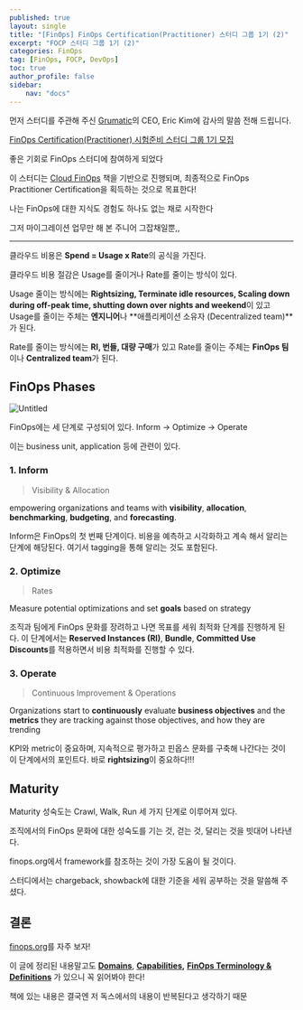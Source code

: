 ```yaml
---
published: true
layout: single
title: "[FinOps] FinOps Certification(Practitioner) 스터디 그룹 1기 (2)"
excerpt: "FOCP 스터디 그룹 1기 (2)"
categories: FinOps
tag: [FinOps, FOCP, DevOps]
toc: true
author_profile: false
sidebar:
    nav: "docs"
---
```


먼저 스터디를 주관해 주신 [Grumatic](https://www.costclipper.io/)의 CEO, Eric Kim에 감사의 말씀 전해 드립니다.

[FinOps Certification(Practitioner) 시험준비 스터디 그룹 1기 모집](https://www.notion.so/FinOps-Certification-Practitioner-1-8e11cbef565c4a8eb4bd435c063c8537?pvs=21) 

좋은 기회로 FinOps 스터디에 참여하게 되었다

이 스터디는 [Cloud FinOps](https://m.hanbit.co.kr/store/books/book_view.html?p_code=B6403412680) 책을 기반으로 진행되며, 최종적으로 FinOps Practitioner Certification을 획득하는 것으로 목표한다!

나는 FinOps에 대한 지식도 경험도 하나도 없는 채로 시작한다

그저 마이그레이션 업무만 해 본 주니어 그잡채일뿐,,

---

클라우드 비용은 **Spend = Usage x Rate**의 공식을 가진다.

클라우드 비용 절감은 Usage를 줄이거나 Rate를 줄이는 방식이 있다.

Usage 줄이는 방식에는 **Rightsizing, Terminate idle resources, Scaling down during off-peak time, shutting down over nights and weekend**이 있고 Usage를 줄이는 주체는 **엔지니어**나 **애플리케이션 소유자 (Decentralized team)**가 된다.

Rate를 줄이는 방식에는 **RI, 번들, 대량 구매**가 있고 Rate를 줄이는 주체는 **FinOps 팀**이나 **Centralized team**가 된다.

## **FinOps Phases**

![Untitled](%5BFinOps%5D%205%E1%84%8C%E1%85%A1%E1%86%BC~8%E1%84%8C%E1%85%A1%E1%86%BC%203100b34214d649209e0c105f078f5b8b/Untitled.png)

FinOps에는 세 단계로 구성되어 있다. Inform → Optimize → Operate

이는 business unit, application 등에 관련이 있다.

### 1. Inform

> Visibility & Allocation
> 

empowering organizations and teams with **visibility**, **allocation**, **benchmarking**, **budgeting**, and **forecasting**.

Inform은 FinOps의 첫 번째 단계이다. 비용을 예측하고 시각화하고 계속 해서 알리는 단계에 해당된다. 여기서 tagging을 통해 알리는 것도 포함된다.

### 2. Optimize

> Rates
> 

Measure potential optimizations and set **goals** based on strategy

조직과 팀에게 FinOps 문화를 장려하고 나면 목표를 세워 최적화 단계를 진행하게 된다. 이 단계에서는 **Reserved Instances (RI)**, **Bundle**, **Committed Use Discounts**를 적용하면서 비용 최적화를 진행할 수 있다.

### 3. Operate

> Continuous Improvement & Operations
> 

Organizations start to **continuously** evaluate **business objectives** and the **metrics** they are tracking against those objectives, and how they are trending

KPI와 metric이 중요하며, 지속적으로 평가하고 핀옵스 문화를 구축해 나간다는 것이 이 단계에서의 포인트다. 바로 **rightsizing**이 중요하다!!!

## Maturity

Maturity 성숙도는 Crawl, Walk, Run 세 가지 단계로 이루어져 있다.

조직에서의 FinOps 문화에 대한 성숙도를 기는 것, 걷는 것, 달리는 것을 빗대어 나타낸다.

finops.org에서 framework를 참조하는 것이 가장 도움이 될 것이다.

스터디에서는 chargeback, showback에 대한 기준을 세워 공부하는 것을 말씀해 주셨다.

## 결론

[finops.org](http://finops.org)를 자주 보자!

이 글에 정리된 내용말고도 **[Domains](https://www.finops.org/framework/domains/)**, **[Capabilities](https://www.finops.org/framework/capabilities/),** **[FinOps Terminology & Definitions](https://www.finops.org/assets/terminology/)** 가 있으니 꼭 읽어봐야 한다!

책에 있는 내용은 결국엔 저 독스에서의 내용이 반복된다고 생각하기 때문